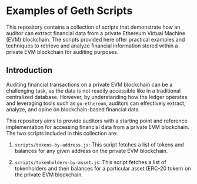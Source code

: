 # Examples of Geth Scripts
This repository contains a collection of scripts that demonstrate how an auditor can extract financial data from a private Ethereum Virtual Machine (EVM) blockchain. The scripts provided here offer practical examples and techniques to retrieve and analyze financial information stored within a private EVM blockchain for auditing purposes.

## Introduction

Auditing financial transactions on a private EVM blockchain can be a challenging task, as the data is not readily accessible like in a traditional centralized database. However, by understanding how the ledger operates and leveraging tools such as `go-ethereum`, auditors can effectively extract, analyze, and opine on blockchain-based financial data.

This repository aims to provide auditors with a starting point and reference implementation for accessing financial data from a private EVM blockchain. The two scripts included in this collection are:

1. `scripts/tokens-by-address.js`: This script fetches a list of tokens and balances for any given address on the private EVM blockchain.

2. `scripts/tokenholders-by-asset.js`: This script fetches a list of tokenholders and their balances for a particular asset (ERC-20 token) on the private EVM blockchain.
